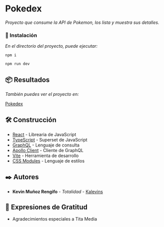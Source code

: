 # Pokedex

_Proyecto que consume la API de Pokemon, los lista y muestra sus detalles._

### 🔧 Instalación

_En el directorio del proyecto, puede ejecutar:_

```
npm i
```
```
npm run dev
```

## 📦 Resultados

_También puedes ver el proyecto en:_

[Pokedex](https://kalevins.github.io/pokedex/)

## 🛠️ Construcción

* [React](https://reactjs.org/) - Librearia de JavaScript
* [TypeScript](https://www.typescriptlang.org/) - Superset de JavaScript
* [GraphQL](https://graphql.org/) - Lenguaje de consulta
* [Apollo Client](https://www.apollographql.com/docs/react/) - Cliente de GraphQL
* [Vite](https://vitejs.dev/) - Herramienta de desarrollo
* [CSS Modules](https://developer.mozilla.org/es/docs/Web/CSS) - Lenguaje de estilos

## ✒️ Autores

* **Kevin Muñoz Rengifo** - *Totalidad* - [Kalevins](https://github.com/Kalevins)

## 🎁 Expresiones de Gratitud

* Agradecimientos especiales a Tita Media